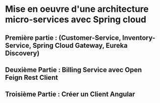 # Mise en oeuvre d'une architecture micro-services avec Spring cloud
## Première partie : (Customer-Service, Inventory-Service, Spring Cloud Gateway, Eureka Discovery)
## Deuxième Partie : Billing Service avec Open Feign Rest Client
## Troisième Partie : Créer un Client Angular
